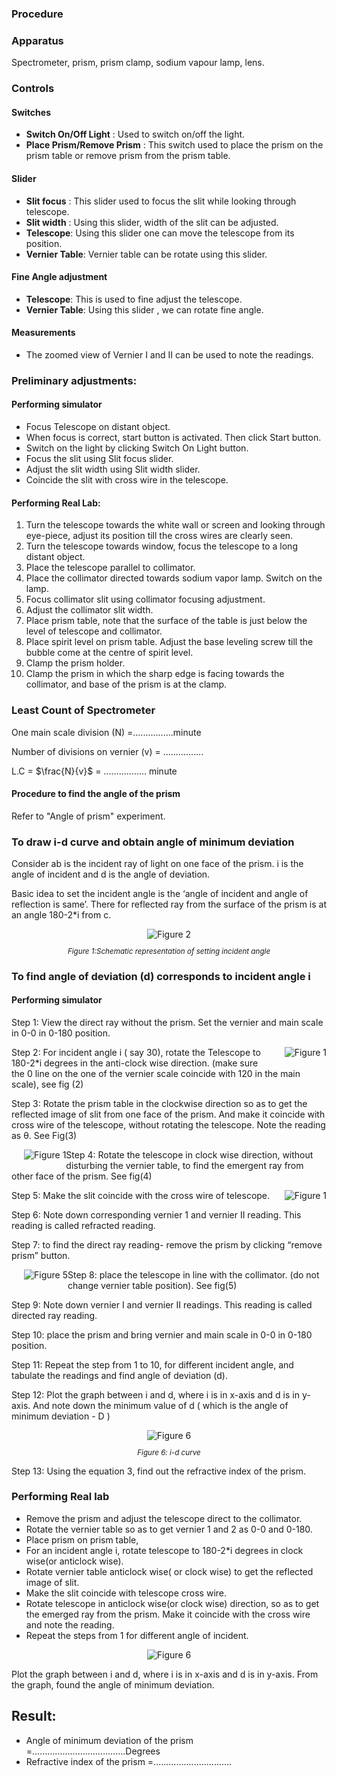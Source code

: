 ### Procedure

### Apparatus 
 
Spectrometer, prism, prism clamp, sodium vapour lamp, lens.

### Controls
#### Switches
- **Switch On/Off Light** : Used to switch on/off the light.
- **Place Prism/Remove Prism** : This switch used to place the prism on the prism table or remove prism from the prism table.
#### Slider
- **Slit focus** : This slider used to focus the slit while looking through telescope.
- **Slit width** : Using this slider, width of the slit can be adjusted.
- **Telescope**: Using this slider one can move the telescope from its position.
- **Vernier Table**: Vernier table can be rotate using this slider.
#### Fine Angle adjustment
- **Telescope**: This is used to fine adjust the telescope.
- **Vernier Table**: Using this slider , we can rotate fine angle.
#### Measurements
- The zoomed view of Vernier I and II can be used to note the readings.

 ### Preliminary adjustments:
 #### Performing simulator
- Focus Telescope on distant object.
- When focus is correct, start button is activated. Then click Start button.
- Switch on the light by clicking Switch On Light button.
- Focus the slit using Slit focus slider.
- Adjust the slit width using Slit width slider.
- Coincide the slit with cross wire in the telescope.
#### Performing Real Lab:

1. Turn the telescope towards the white wall or screen and looking through eye-piece, adjust its position till the cross wires are clearly seen.
2. Turn the telescope towards window, focus the telescope to a long distant object.
3. Place the telescope parallel to collimator.
4. Place the collimator directed towards sodium vapor lamp. Switch on the lamp.
5. Focus collimator slit using collimator focusing adjustment.
6. Adjust the collimator slit width.
7. Place prism table, note that the surface of the table is just below the level of telescope and collimator.
8. Place spirit level on prism table. Adjust the base leveling screw till the bubble come at the centre of spirit level.
9. Clamp the prism holder.
10. Clamp the prism in which the sharp edge is facing towards the collimator, and base of the prism is at the clamp.


### Least Count of Spectrometer

One main scale division (N)  =................minute

Number of divisions on vernier (v) = ................

L.C = $\frac{N}{v}$ = ................. minute


#### Procedure to find the angle of the prism

Refer to "Angle of prism" experiment.

### To draw i-d curve and obtain angle of minimum deviation

Consider ab is the incident ray of light on one face of the prism. i is the angle of incident and d is the angle of deviation.

Basic idea to set the incident angle is the ‘angle of incident and angle of reflection is same’. There for reflected ray from the surface of the prism is at an angle 180-2*i from c. 


<div style="display: block; margin-left: auto; margin-right: auto; text-align: center; width: fit-content;">
<img src="./images/figure2.jpg" alt="Figure 2" style="max-width: 600px; height: auto;">
<p style="text-align: center; font-size: smaller; font-style: italic;">Figure 1:Schematic representation of setting incident angle  </p>
</div>

### To find angle of deviation (d) corresponds to incident angle i 

#### Performing simulator

Step 1: View the direct ray without the prism. Set the vernier and main scale in 0-0 in 0-180 position.


<div style="float: right; margin-left: 20px;"> <img src="./images/figure3.jpg" alt="Figure 1" style="max-width: 200px; height: auto;"> <p style="text-align: center; font-size: smaller; font-style: italic;"></p> </div>

Step 2: For incident angle i ( say 30), rotate the Telescope to 180-2*i degrees in the anti-clock wise direction. (make sure the 0 line on the one of the vernier scale coincide with 120 in the main scale), see fig (2)

Step 3: Rotate the prism table in the clockwise direction so as to get the reflected image of slit from one face of the prism. And make it coincide with cross wire of the telescope, without rotating the telescope. Note the reading as θ. See Fig(3)

<div style="float: left; margin-left: 20px;"> <img src="./images/figure4.jpg" alt="Figure 1" style="max-width: 250px; height: auto;"> <p style="text-align: center; font-size: smaller; font-style: italic;"></p> </div>

Step 4: Rotate the telescope in clock wise direction, without disturbing the vernier table, to find the emergent ray from other face of the prism. See fig(4)


<div style="float: right; margin-left: 20px;"> <img src="./images/figure5.jpg" alt="Figure 1" style="max-width: 250px; height: auto;"> <p style="text-align: center; font-size: smaller; font-style: italic;"></p> </div>

Step 5: Make the slit coincide with the cross wire of telescope.

Step 6: Note down corresponding vernier 1 and vernier II reading. This reading is called refracted reading.

Step 7: to find the direct ray reading- remove the prism by clicking “remove prism” button.
<div style="float: left; margin-left: 20px;"> <img src="./images/figure6.jpg" alt="Figure 5" style="max-width: 250px; height: auto;"> <p style="text-align: center; font-size: smaller; font-style: italic;"></p> </div>

Step 8: place the telescope in line with the collimator. (do not change vernier table position). See fig(5)

Step 9: Note down vernier I and vernier II readings. This reading is called directed ray reading.

Step 10: place the prism and bring vernier and main scale in 0-0 in 0-180 position.

Step 11: Repeat the step from 1 to 10, for different incident angle, and tabulate the readings and find angle of deviation (d).

Step 12: Plot the graph between i and d, where i is in x-axis and d is in y-axis. And note down the minimum value of d ( which is the angle of minimum deviation - D )

<div style="display: block; margin-left: auto; margin-right: auto; text-align: center; width: fit-content;">
<img src="./images/figure7.jpg" alt="Figure 6" style="max-width: 600px; height: auto;">
<p style="text-align: center; font-size: smaller; font-style: italic;">Figure 6: i-d curve </p>
</div>

Step 13: Using the equation 3, find out the refractive index of the prism.

### Performing Real lab

- Remove the prism and adjust the telescope direct to the collimator.
- Rotate the vernier table so as to get vernier 1 and 2 as 0-0 and 0-180.
- Place prism on prism table,
- For an incident angle i, rotate telescope to 180-2*i degrees in clock wise(or anticlock wise).
- Rotate vernier table anticlock wise( or clock wise) to get the reflected image of slit.
- Make the slit coincide with telescope cross wire.
- Rotate telescope in anticlock wise(or clock wise) direction, so as to get the emerged ray from the prism. Make it coincide with the cross wire and note the reading.
- Repeat the steps from 1 for different angle of incident.

<div style="display: block; margin-left: auto; margin-right: auto; text-align: center; width: fit-content;">
<img src="./images/figure8.jpg" alt="Figure 6" style="max-width: 600px; height: auto;">
<p style="text-align: center; font-size: smaller; font-style: italic;"> </p>
</div>

Plot the graph between i and d, where i is in x-axis and d is in y-axis. From the graph, found the angle of minimum deviation.

##  Result:

- Angle of minimum deviation of the prism	=……………………………….Degrees  
- Refractive index of the prism	=...............................
